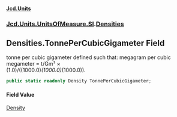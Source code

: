 #### [Jcd.Units](index.md 'index')
### [Jcd.Units.UnitsOfMeasure.SI](Jcd.Units.UnitsOfMeasure.SI.md 'Jcd.Units.UnitsOfMeasure.SI').[Densities](Densities.md 'Jcd.Units.UnitsOfMeasure.SI.Densities')

## Densities.TonnePerCubicGigameter Field

tonne per cubic gigameter defined such that: megagram per cubic megameter = t/Gm³ ×  
(1.0)/((1000.0)*(1000.0)*(1000.0)).

```csharp
public static readonly Density TonnePerCubicGigameter;
```

#### Field Value
[Density](Density.md 'Jcd.Units.UnitTypes.Density')